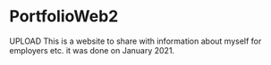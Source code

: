 # PortfolioWeb2
UPLOAD
This is a website to share with information about myself for employers etc. it was done on January 2021.

